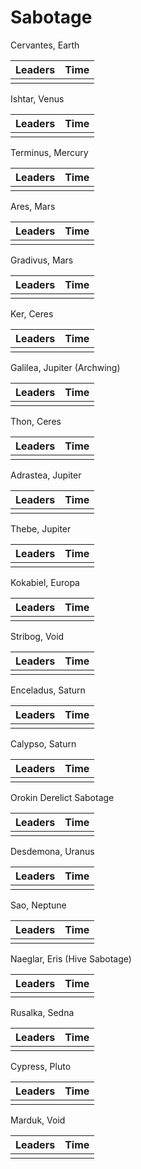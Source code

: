 # Sabotage

Cervantes, Earth

| Leaders | Time |
| :--- | :--- |
|  |  |

Ishtar, Venus

| Leaders | Time |
| :--- | :--- |
|  |  |

Terminus, Mercury 

| Leaders | Time |
| :--- | :--- |
|  |  |

Ares, Mars

| Leaders | Time |
| :--- | :--- |
|  |  |

Gradivus, Mars

| Leaders | Time |
| :--- | :--- |
|  |  |

Ker, Ceres

| Leaders | Time |
| :--- | :--- |
|  |  |

Galilea, Jupiter (Archwing)

| Leaders | Time |
| :--- | :--- |
|  |  |

Thon, Ceres

| Leaders | Time |
| :--- | :--- |
|  |  |

Adrastea, Jupiter 

| Leaders | Time |
| :--- | :--- |
|  |  |

Thebe, Jupiter

| Leaders | Time |
| :--- | :--- |
|  |  |

Kokabiel, Europa

| Leaders | Time |
| :--- | :--- |
|  |  |

Stribog, Void

| Leaders | Time |
| :--- | :--- |
|  |  |

Enceladus, Saturn

| Leaders | Time |
| :--- | :--- |
|  |  |

Calypso, Saturn

| Leaders | Time |
| :--- | :--- |
|  |  |

Orokin Derelict Sabotage

| Leaders | Time |
| :--- | :--- |
|  |  |

Desdemona, Uranus

| Leaders | Time |
| :--- | :--- |
|  |  |

Sao, Neptune

| Leaders | Time |
| :--- | :--- |
|  |  |

Naeglar, Eris (Hive Sabotage)

| Leaders | Time |
| :--- | :--- |
|  |  |

Rusalka, Sedna

| Leaders | Time |
| :--- | :--- |
|  |  |

Cypress, Pluto

| Leaders | Time |
| :--- | :--- |
|  |  |

Marduk, Void

| Leaders | Time |
| :--- | :--- |
|  |  |
